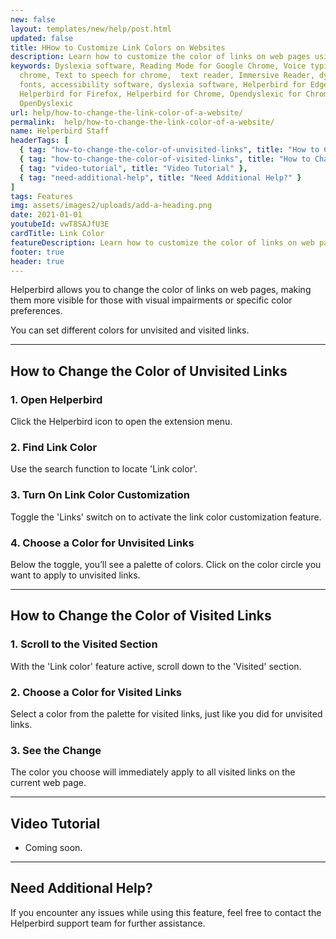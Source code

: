 ```yaml
---
new: false
layout: templates/new/help/post.html
updated: false
title: HHow to Customize Link Colors on Websites
description: Learn how to customize the color of links on web pages using Helperbird. This guide walks you through changing the colors of both unvisited and visited links to improve visibility and suit your preferences.
keywords: Dyslexia software, Reading Mode for Google Chrome, Voice typing for
  chrome, Text to speech for chrome,  text reader, Immersive Reader, dyslexia
  fonts, accessibility software, dyslexia software, Helperbird for Edge,
  Helperbird for Firefox, Helperbird for Chrome, Opendyslexic for Chrome,
  OpenDyslexic
url: help/how-to-change-the-link-color-of-a-website/
permalink:  help/how-to-change-the-link-color-of-a-website/
name: Helperbird Staff
headerTags: [
  { tag: "how-to-change-the-color-of-unvisited-links", title: "How to Change the Color of Unvisited Links" },
  { tag: "how-to-change-the-color-of-visited-links", title: "How to Change the Color of Visited Links" },
  { tag: "video-tutorial", title: "Video Tutorial" },
  { tag: "need-additional-help", title: "Need Additional Help?" }
]
tags: Features
img: assets/images2/uploads/add-a-heading.png
date: 2021-01-01
youtubeId: vwT8SAJfU3E
cardTitle: Link Color
featureDescription: Learn how to customize the color of links on web pages using Helperbird. This guide walks you through changing the colors of both unvisited and visited links to improve visibility and suit your preferences.
footer: true
header: true
---
```




Helperbird allows you to change the color of links on web pages, making them more visible for those with visual impairments or specific color preferences. 

You can set different colors for unvisited and visited links.

---

## How to Change the Color of Unvisited Links

### 1. Open Helperbird

Click the Helperbird icon to open the extension menu.

### 2. Find Link Color

Use the search function to locate 'Link color'.

### 3. Turn On Link Color Customization

Toggle the 'Links' switch on to activate the link color customization feature.

### 4. Choose a Color for Unvisited Links

Below the toggle, you’ll see a palette of colors. Click on the color circle you want to apply to unvisited links.

---

## How to Change the Color of Visited Links

### 1. Scroll to the Visited Section

With the 'Link color' feature active, scroll down to the 'Visited' section.

### 2. Choose a Color for Visited Links

Select a color from the palette for visited links, just like you did for unvisited links.

### 3. See the Change

The color you choose will immediately apply to all visited links on the current web page.

---

## Video Tutorial

- Coming soon.

---

## Need Additional Help?

If you encounter any issues while using this feature, feel free to contact the Helperbird support team for further assistance.
